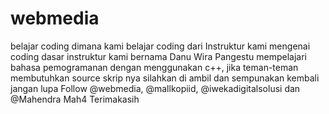 # webmedia
belajar coding
dimana kami belajar coding dari Instruktur kami mengenai coding dasar 
instruktur kami bernama Danu Wira Pangestu
mempelajari bahasa pemogramanan dengan menggunakan c++,
jika teman-teman membutuhkan source skrip nya silahkan di ambil dan sempunakan kembali
jangan lupa Follow @webmedia, @mallkopiid, @iwekadigitalsolusi dan @Mahendra Mah4
Terimakasih

